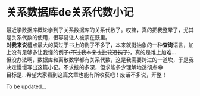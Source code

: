 # 关系数据库de关系代数小记
最近学数据库概论学到了关系数据库的关系代数了。哎嘛，真的把我整晕了，尤其是关系代数的使用，很容易让人被蒙在鼓里。  
**对我来说**槽点最大的莫过于书上的例子不多了，本来就挺抽象的一种**查询**语言，加上没有足够多让我懂的例子<del>(不过我本来也比较迟钝了)</del>，真的是难上加难...  
但没办法啊，数据库和离散数学都有关系代数，这是我需要跨过的一道坎，于是我决定慢慢写出这篇小记。不求挖的多深，但求能多少理解地透彻点😂  
目标是...希望大家看到这篇文章也能有所收获吧！废话不多说，开整！  

To be updated...
